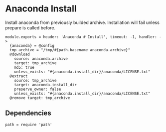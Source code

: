 
# Anaconda Install

Install anaconda from previously builded archive.
Installation will fail unless prepare is called before.

    module.exports = header: 'Anaconda # Install', timeout: -1, handler: ->
      {anaconda} = @config
      tmp_archive = "/tmp/#{path.basename anaconda.archive}"
      @download
        source: anaconda.archive
        target: tmp_archive
        md5: true
        unless_exists: "#{anaconda.install_dir}/anaconda/LICENSE.txt"
      @extract
        source: tmp_archive
        target: anaconda.install_dir
        preserve_owner: false
        unless_exists: "#{anaconda.install_dir}/anaconda/LICENSE.txt"
      @remove target: tmp_archive

## Dependencies

    path = require 'path'
